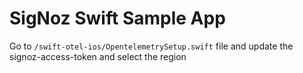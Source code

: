 # SigNoz Swift Sample App

Go to `/swift-otel-ios/OpentelemetrySetup.swift` file and update the signoz-access-token and select the region
